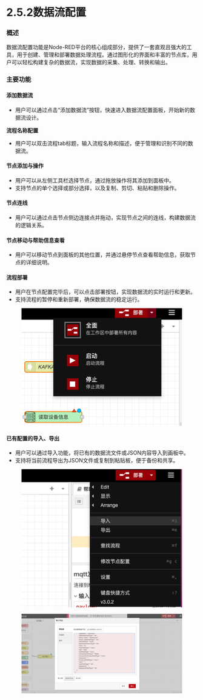 # 2.5.2数据流配置

### 概述

数据流配置功能是Node-RED平台的核心组成部分，提供了一套直观且强大的工具，用于创建、管理和部署数据处理流程。通过图形化的界面和丰富的节点库，用户可以轻松构建复杂的数据流，实现数据的采集、处理、转换和输出。

### **主要功能**

#### **添加数据流**

* 用户可以通过点击“添加数据流”按钮，快速进入数据流配置面板，开始新的数据流设计。

**流程名称配置**

* 用户可以双击流程tab标题，输入流程名称和描述，便于管理和识别不同的数据流。

#### **节点添加与操作**

* 用户可以从左侧工具栏选择节点，通过拖放操作将其添加到面板中。
* 支持节点的单个选择或部分选择，以及复制、剪切、粘贴和删除操作。

#### **节点连线**

* 用户可以通过点击节点侧边连接点并拖动，实现节点之间的连线，构建数据流的逻辑关系。

#### **节点移动与帮助信息查看**

* 用户可以移动节点到面板的其他位置，并通过悬停节点查看帮助信息，获取节点的详细说明。

#### **流程部署**

* 用户在节点配置完毕后，可以点击部署按钮，实现数据流的实时运行和更新。
* 支持流程的暂停和重新部署，确保数据流的稳定运行。

<figure><img src=".gitbook/assets/部署.png" alt=""><figcaption></figcaption></figure>

#### **已有配置的导入、导出**

* 用户可以通过导入功能，将已有的数据流文件或JSON内容导入到画板中。
* 支持将当前流程导出为JSON文件或复制到粘贴板，便于备份和共享。

<figure><img src=".gitbook/assets/导入导出.png" alt=""><figcaption></figcaption></figure>

<figure><img src=".gitbook/assets/导入编辑.png" alt=""><figcaption></figcaption></figure>
